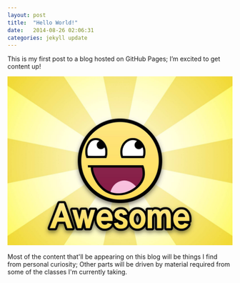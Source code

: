 ```yaml
---
layout: post
title:  "Hello World!"
date:   2014-08-26 02:06:31
categories: jekyll update
---
```

This is my first post to a blog hosted on GitHub Pages; I’m excited to get content up!

![Smile](/assets/smiley.jpg)

Most of the content that'll be appearing on this blog will be things I find from personal curiosity; Other parts will be driven by material required from some of the classes I'm currently taking.
